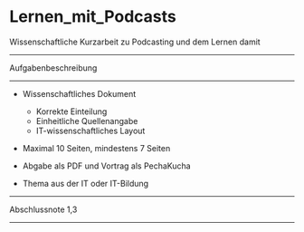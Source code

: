 # Lernen_mit_Podcasts
Wissenschaftliche Kurzarbeit zu Podcasting und dem Lernen damit

____________________
Aufgabenbeschreibung
____________________


- Wissenschaftliches Dokument
	- Korrekte Einteilung
	- Einheitliche Quellenangabe
	- IT-wissenschaftliches Layout

- Maximal 10 Seiten, mindestens 7 Seiten
- Abgabe als PDF und Vortrag als PechaKucha
- Thema aus der IT oder IT-Bildung


____________________
Abschlussnote 1,3
____________________
